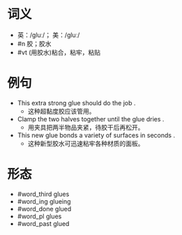 # 词义
- 英：/ɡluː/； 美：/ɡluː/
- #n 胶；胶水
- #vt (用胶水)粘合，粘牢，粘贴
# 例句
- This extra strong glue should do the job .
	- 这种超黏度胶应该管用。
- Clamp the two halves together until the glue dries .
	- 用夹具把两半物品夹紧，待胶干后再松开。
- This new glue bonds a variety of surfaces in seconds .
	- 这种新型胶水可迅速粘牢各种材质的面板。
# 形态
- #word_third glues
- #word_ing glueing
- #word_done glued
- #word_pl glues
- #word_past glued
